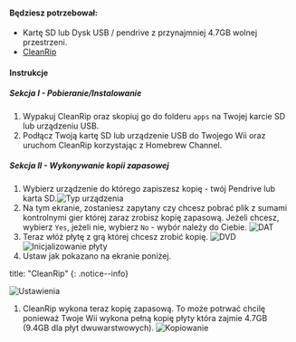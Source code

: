 #### Będziesz potrzebował:

* Kartę SD lub Dysk USB / pendrive z przynajmniej 4.7GB wolnej przestrzeni.
* [CleanRip](https://github.com/emukidid/cleanrip/releases/latest)

#### Instrukcje

##### Sekcja I - Pobieranie/Instalowanie

1. Wypakuj CleanRip oraz skopiuj go do folderu `apps` na Twojej karcie SD lub urządzeniu USB.
1. Podłącz Twoją kartę SD lub urządzenie USB do Twojego Wii oraz uruchom CleanRip korzystając z Homebrew Channel.

##### Sekcja II - Wykonywanie kopii zapasowej

1. Wybierz urządzenie do którego zapiszesz kopię - twój Pendrive lub karta SD.![Typ urządzenia](/images/CleanRip/2.png)
1. Na tym ekranie, zostaniesz zapytany czy chcesz pobrać plik z sumami kontrolnymi gier której zaraz zrobisz kopię zapasową. Jeżeli chcesz, wybierz `Yes`, jeżeli nie, wybierz `No` - wybór należy do Ciebie. ![DAT](/images/CleanRip/3.png)
1. Teraz włóż płytę z grą której chcesz zrobić kopię. ![DVD](/images/CleanRip/4.png) ![Inicjalizowanie płyty](/images/CleanRip/5.png)
1. Ustaw jak pokazano na ekranie poniżej.

title: "CleanRip"
{: .notice--info}

![Ustawienia](/images/CleanRip/6.png)
1. CleanRip wykona teraz kopię zapasową. To może potrwać chcilę ponieważ Twoje Wii wykona pełną kopię płyty która zajmie 4.7GB (9.4GB dla płyt dwuwarstwowych). ![Kopiowanie](/images/CleanRip/7.png)
